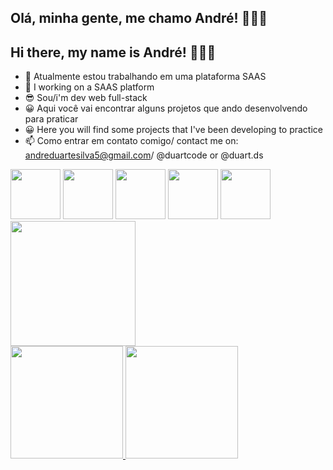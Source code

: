 ## Olá, minha gente, me chamo André! 🙋🏾‍♂️
## Hi there, my name is André! 🙋🏾‍♂️

- 🔭 Atualmente estou trabalhando em uma plataforma SAAS
- 🔭 I working on a SAAS platform
- 😎 Sou/i'm dev web full-stack
- 😀 Aqui você vai encontrar alguns projetos que ando desenvolvendo para praticar
- 😀 Here you will find some projects that I've been developing to practice
- 📫 Como entrar em contato comigo/ contact me on: andreduartesilva5@gmail.com/ @duartcode or @duart.ds

<div>
<img width="80" src="https://cdn.jsdelivr.net/gh/devicons/devicon/icons/php/php-plain.svg" />
<img width="80" src="https://cdn.jsdelivr.net/gh/devicons/devicon/icons/css3/css3-plain-wordmark.svg" />
<img width="80" src="https://cdn.jsdelivr.net/gh/devicons/devicon/icons/html5/html5-plain-wordmark.svg" />
<img width="80" src="https://cdn.jsdelivr.net/gh/devicons/devicon/icons/javascript/javascript-original.svg" />
<img width="80" src="https://cdn.jsdelivr.net/gh/devicons/devicon/icons/jquery/jquery-plain-wordmark.svg" />
<img width="200" src="https://github.com/andredevelop/andreduarte/assets/73521282/afa06316-394b-4b2f-9875-3c0c3a9cd9f9" />
</div>
<div>
<a href="https://github.com/andredevelop">
<img height="180em" src="https://github-readme-stats.vercel.app/api/top-langs/?username=andredevelop&layout=compact&langs_count=7&theme=dracula"/>
<img height="180em" src="https://github-readme-stats.vercel.app/api?username=andredevelop&show_icons=true&theme=dracula&include_all_commits=true&count_private=true"/>
</div>

